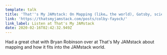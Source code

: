 ```yaml
---
template: talk
title: 'That''s My JAMstack: On Mapping (like… the world), Gatsby, science and more'
link: 'https://thatsmyjamstack.com/posts/colby-fayock/'
link_label: Listen at That's My JAMstack
date: 2020-02-16T02:42:32.949Z
---
```

Had a great chat with Bryan Robinson over at That's My JAMstack about mapping and how it fits into the JAMstack world.
